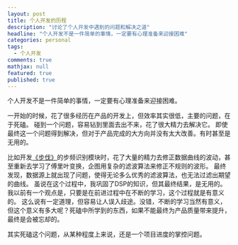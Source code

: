 ```yaml
---
layout: post
title: 个人开发的历程
description: "讨论了个人开发中遇到的问题和解决之道"
headline: "个人开发不是一件简单的事情，一定要有心理准备来迎接困难"
categories: personal
tags:
  - 个人开发
comments: true
mathjax: null
featured: true
published: true
---
```


个人开发不是一件简单的事情，一定要有心理准备来迎接困难。

<!--break-->

一开始的时候，花了很多经历在产品的开发上，但效率其实很低，主要的问题，在于死磕。
碰到一个问题，容易钻到里面去出不来，花了很大精力去解决它。
即使最终这一个问题得到解决，但对于产品完成的大方向并没有太大改善。有时甚至是无用的。

比如开发[《步伐》](http://app.tankery.me/pace/cn/)的步频识别模块时，花了大量的精力去修正数据曲线的波动，甚至重新去学习了傅里叶变换，企图用复杂的滤波算法来修正不规则的波形。
最终发现，数据源上就出现了问题，使得无论多么优秀的滤波算法，也无法过滤出期望的曲线。
虽说在这个过程中，我巩固了DSP的知识，但其最终结果，是无用的。
我以前有一个观点是，只要是在前进过程中在不断的学习，这个过程就是有意义的。
这么说有一定道理，但容易让人误入歧途。没错，不断的学习当然有意义，但这个意义有多大呢？死磕中所学到的东西，如果不能最终为产品质量带来提升，最终是会被忘却的。

其实死磕这个问题，从某种程度上来说，还是一个项目进度的掌控问题。
